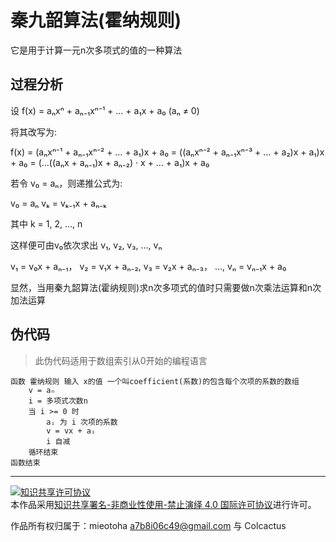 # 秦九韶算法(霍纳规则)

它是用于计算一元n次多项式的值的一种算法

## 过程分析

设 f(x) = aₙxⁿ + aₙ₋₁xⁿ⁻¹ + … + a₁x + a₀ (aₙ ≠ 0)

将其改写为:

f(x) = (aₙxⁿ⁻¹ + aₙ₋₁xⁿ⁻² + … + a₁)x + a₀ = ((aₙxⁿ⁻² + aₙ₋₁xⁿ⁻³ + … + a₂)x + a₁)x + a₀ = (…((aₙx + aₙ₋₁)x + aₙ₋₂) · x + … + a₁)x + a₀

若令 v₀ = aₙ，则递推公式为:

v₀ = aₙ
vₖ = vₖ₋₁x + aₙ₋ₖ

其中 k = 1, 2, …, n

这样便可由v₀依次求出 v₁, v₂, v₃, …, vₙ

v₁ = v₀x + aₙ₋₁， v₂ = v₁x + aₙ₋₂, v₃ = v₂x + aₙ₋₃， …, vₙ = vₙ₋₁x + a₀

显然，当用秦九韶算法(霍纳规则)求n次多项式的值时只需要做n次乘法运算和n次加法运算

## 伪代码

> 此伪代码适用于数组索引从0开始的编程语言

```
函数 霍纳规则 输入 x的值 一个叫coefficient(系数)的包含每个次项的系数的数组
    v = aₙ
    i = 多项式次数n
    当 i >= 0 时
        aᵢ 为 i 次项的系数
        v = vx + aᵢ
        i 自减
    循环结束
函数结束
```
---

<a rel="license" href="http://creativecommons.org/licenses/by-nc-nd/4.0/"><img alt="知识共享许可协议" style="border-width:0" src="https://i.creativecommons.org/l/by-nc-nd/4.0/88x31.png" /></a><br />本作品采用<a rel="license" href="http://creativecommons.org/licenses/by-nc-nd/4.0/">知识共享署名-非商业性使用-禁止演绎 4.0 国际许可协议</a>进行许可。

作品所有权归属于：mieotoha <a7b8i06c49@gmail.com> 与 Colcactus
